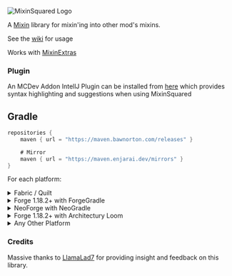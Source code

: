 ![MixinSquared Logo](https://github.com/Bawnorton/MixinSquared/assets/18416784/95078218-907e-4280-b5dc-5dda6b771b5f)

A [Mixin](https://github.com/SpongePowered/Mixin/) library for mixin'ing into other mod's mixins.

See the [wiki](https://github.com/Bawnorton/MixinSquared/wiki) for usage

Works with [MixinExtras](https://github.com/LlamaLad7/MixinExtras)

### Plugin

An MCDev Addon IntellJ Plugin can be installed from [here](https://plugins.jetbrains.com/plugin/26828-mixinsquared) which provides syntax highlighting and suggestions when using MixinSquared

## Gradle

```gradle
repositories {
    maven { url = "https://maven.bawnorton.com/releases" }

    # Mirror
    maven { url = "https://maven.enjarai.dev/mirrors" }
}
```

For each platform:<br>
<details><summary>Fabric / Quilt</summary>

```gradle
dependencies {
    include(implementation(annotationProcessor("com.github.bawnorton.mixinsquared:mixinsquared-fabric:0.2.0")))
}
```

</details>
<details><summary>Forge 1.18.2+ with ForgeGradle</summary>

### This will not work for Forge 1.18.1 and below, see `Any Other Platform`

```gradle
dependencies {
    // MixinSquared's annotationProcessor MUST be registered BEFORE Mixin's one.
    compileOnly(annotationProcessor("com.github.bawnorton.mixinsquared:mixinsquared-common:0.2.0"))
    implementation(jarJar("com.github.bawnorton.mixinsquared:mixinsquared-forge:0.2.0")) {
        jarJar.ranged(it, "[0.2.0,)")
    }
}
```

</details>
<details><summary>NeoForge with NeoGradle</summary>

```gradle
dependencies {
    // MixinSquared's annotationProcessor MUST be registered BEFORE Mixin's one.
    compileOnly(annotationProcessor("com.github.bawnorton.mixinsquared:mixinsquared-common:0.2.0"))
    implementation(jarJar("com.github.bawnorton.mixinsquared:mixinsquared-neoforge:0.2.0")) {
        jarJar.ranged(it, "[0.2.0,)")
    }
}
```

</details>
<details><summary>Forge 1.18.2+ with Architectury Loom</summary>

### This will not work for Forge 1.18.1 and below, see `Any Other Platform`

```gradle
dependencies {
    compileOnly(annotationProcessor("com.github.bawnorton.mixinsquared:mixinsquared-common:0.2.0"))
    implementation(include("com.github.bawnorton.mixinsquared:mixinsquared-forge:0.2.0"))
}
```

</details>

<details><summary>Any Other Platform</summary>

This is only a rough guide. You will need to look into the specifics of setting up ShadowJar for your platform.

```gradle
plugins {
    id "com.github.johnrengelman.shadow" version "8.1.0"
}

configurations {
    implementation.extendsFrom shadow
}

repositories {
    maven { url = "https://maven.bawnorton.com" }
}

dependencies {
    shadow(annotationProcessor("com.github.bawnorton.mixinsquared:mixinsquared-common:0.2.0"))
}

shadowJar {
    configurations = [project.configurations.shadow]
    relocate("com.bawnorton.mixinsquared", "your.package.goes.here.mixinsquared")
    mergeServiceFiles()
}
```

To initialize MixinSquared, simply call

```java
MixinSquaredBootstrap.init();
```
In the `onLoad` method inside a [IMixinConfigPlugin](https://jenkins.liteloader.com/view/Other/job/Mixin/javadoc/org/spongepowered/asm/mixin/extensibility/IMixinConfigPlugin.html)

#### :warning: Warning :warning:
If you are also using MixinExtras, ensure that MixinSquared's init is called after MixinExtras' init.

</details>

### Credits

Massive thanks to [LlamaLad7](https://github.com/LlamaLad7) for providing insight and feedback on this library.
